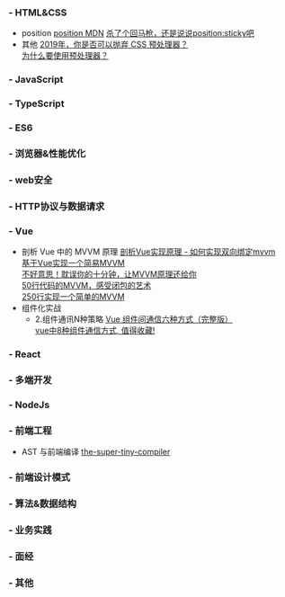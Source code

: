 ### - HTML&CSS
* position
    [position MDN](https://developer.mozilla.org/zh-CN/docs/Web/CSS/position)
    [杀了个回马枪，还是说说position:sticky吧](https://www.zhangxinxu.com/wordpress/2018/12/css-position-sticky/)
* 其他
    [2019年，你是否可以抛弃 CSS 预处理器？](https://jelly.jd.com/article/5dcb9c73641a030153732a89)  
    [为什么要使用预处理器？](https://github.com/cssmagic/blog/issues/73)  

### - JavaScript

### - TypeScript

### - ES6

### - 浏览器&性能优化

### - web安全

### - HTTP协议与数据请求

### - Vue
* 剖析 Vue 中的 MVVM 原理
    [剖析Vue实现原理 - 如何实现双向绑定mvvm](https://github.com/DMQ/mvvm)  
    [基于Vue实现一个简易MVVM](https://juejin.cn/post/6844904099704471559)  
    [不好意思！耽误你的十分钟，让MVVM原理还给你](https://juejin.cn/post/6844903586103558158)  
    [50行代码的MVVM，感受闭包的艺术](https://juejin.cn/post/6844903619808985095)  
    [250行实现一个简单的MVVM](https://zhuanlan.zhihu.com/p/24475845)  
* 组件化实战
    * 2.组件通讯N种策略
        [Vue 组件间通信六种方式（完整版）](https://juejin.cn/post/6844903845642911752#heading-11)  
        [vue中8种组件通信方式, 值得收藏!](https://juejin.cn/post/6844903887162310669#heading-19)  

### - React

### - 多端开发

### - NodeJs

### - 前端工程
* AST 与前端编译
    [the-super-tiny-compiler](https://github.com/jamiebuilds/the-super-tiny-compiler)  

### - 前端设计模式

### - 算法&数据结构

### - 业务实践

### - 面经

### - 其他
